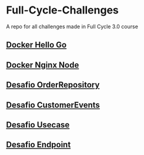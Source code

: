 # Full-Cycle-Challenges

A repo for all challenges made in Full Cycle 3.0 course

## [Docker Hello Go](/Docker/hello-go/README.md)

## [Docker Nginx Node](/Docker/nginx-node/README.md)

## [Desafio OrderRepository](/ddd-taticals/desafio-order-repository/README.md)

## [Desafio CustomerEvents](/ddd-taticals/desafio-customer-events/README.md)

## [Desafio Usecase](/clean-architecture/usecase-products/README.md)

## [Desafio Endpoint](/clean-architecture/endpoint-product/README.md)

